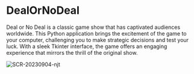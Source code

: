 # DealOrNoDeal
Deal or No Deal is a classic game show that has captivated audiences worldwide. This Python application brings the excitement of the game to your computer, challenging you to make strategic decisions and test your luck. With a sleek Tkinter interface, the game offers an engaging experience that mirrors the thrill of the original show.



![SCR-20230904-njt](https://github.com/rajshah6/DealOrNoDeal/assets/95878543/aa1d5d94-39bf-4f93-96b2-1180b7d34828)
